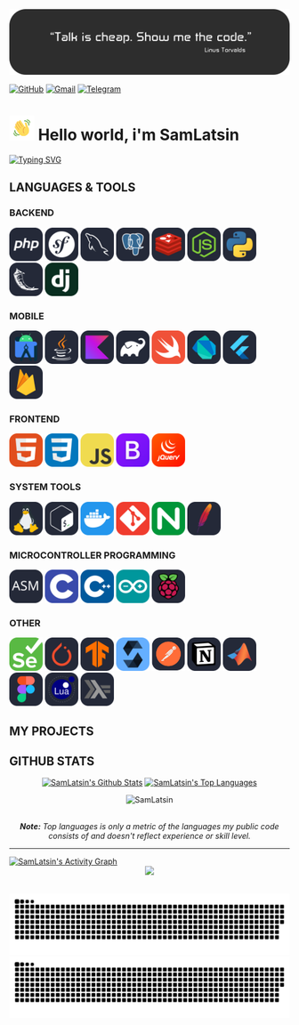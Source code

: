 
<img src="https://github.com/SamLatsin/SamLatsin/blob/main/header.png" />

[![GitHub](https://img.shields.io/badge/GitHub-%40SamLatsin-239a3b.svg)](https://github.com/SamLatsin)
[![Gmail](https://img.shields.io/badge/Gmail-sam.latsin@gmail.com-c71610.svg)](mailto:sam.latsin@gmail.com)
[![Telegram](https://img.shields.io/badge/Telegram-%40kukuruza32-229ED9.svg)](https://t.me/kukuruza32)

# <img draggable="false" src="gifs/wave.gif" alt="Hi" height="45" width="45"/> Hello world, i'm SamLatsin
[![Typing SVG](https://readme-typing-svg.demolab.com?font=Poppins&size=22&pause=1000&color=70A4FC&center=true&width=435&lines=Full+stack+app+developer;Always+learning+new+things;3%2B+years+of+coding+experience)](https://git.io/typing-svg)

## LANGUAGES & TOOLS

### BACKEND
<p align="left"> 
  <a href="https://www.php.net/" target="_blank"> <img src="https://github.com/SamLatsin/SamLatsin/blob/main/skills/PHP-Dark.svg" alt="php" width="60" height="60"/></a>  
  <a href="https://symfony.com/" target="_blank"> <img src="https://github.com/SamLatsin/SamLatsin/blob/main/skills/Symfony-Dark.svg" alt="symfony" width="60" height="60"/></a> 
  <a href="https://www.mysql.com/" target="_blank"> <img src="https://github.com/SamLatsin/SamLatsin/blob/main/skills/MySQL-Dark.svg" alt="mysql" width="60" height="60"/></a> 
  <a href="https://www.postgresql.org/" target="_blank"> <img src="https://github.com/SamLatsin/SamLatsin/blob/main/skills/PostgreSQL-Dark.svg" alt="postgesql" width="60" height="60"/></a> 
  <a href="https://redis.io/" target="_blank"> <img src="https://github.com/SamLatsin/SamLatsin/blob/main/skills/Redis-Dark.svg" alt="redis" width="60" height="60"/></a> 
  <a href="https://nodejs.org/en/" target="_blank"> <img src="https://github.com/SamLatsin/SamLatsin/blob/main/skills/NodeJS-Dark.svg" alt="nodejs" width="60" height="60"/></a> 
  <a href="https://www.python.org/" target="_blank"> <img src="https://github.com/SamLatsin/SamLatsin/blob/main/skills/Python-Dark.svg" alt="python" width="60" height="60"/></a> 
  <a href="https://flask.palletsprojects.com/en/2.2.x/" target="_blank"> <img src="https://github.com/SamLatsin/SamLatsin/blob/main/skills/Flask-Dark.svg" alt="flask" width="60" height="60"/></a> 
  <a href="https://www.djangoproject.com/" target="_blank"> <img src="https://github.com/SamLatsin/SamLatsin/blob/main/skills/Django.svg" alt="django" width="60" height="60"/></a> 
</p>

### MOBILE
<p align="left"> 
  <a href="https://developer.android.com" target="_blank"> <img src="https://github.com/SamLatsin/SamLatsin/blob/main/skills/AndroidStudio-Dark.svg" alt="android" width="60" height="60"/></a> 
  <a href="https://www.java.com/" target="_blank"> <img src="https://github.com/SamLatsin/SamLatsin/blob/main/skills/Java-Dark.svg" alt="java" width="60" height="60"/></a> 
  <a href="https://kotlinlang.org/" target="_blank"> <img src="https://github.com/SamLatsin/SamLatsin/blob/main/skills/Kotlin-Dark.svg" alt="kotlin" width="60" height="60"/></a> 
  <a href="https://gradle.org/" target="_blank"> <img src="https://github.com/SamLatsin/SamLatsin/blob/main/skills/Gradle-Dark.svg" alt="gradle" width="60" height="60"/></a> 
  <a href="https://www.apple.com/swift/" target="_blank"> <img src="https://github.com/SamLatsin/SamLatsin/blob/main/skills/Swift.svg" alt="swift" width="60" height="60"/></a> 
  <a href="https://dart.dev/" target="_blank"> <img src="https://github.com/SamLatsin/SamLatsin/blob/main/skills/Dart-Dark.svg" alt="dart" width="60" height="60"/></a> 
  <a href="https://flutter.dev/" target="_blank"> <img src="https://github.com/SamLatsin/SamLatsin/blob/main/skills/Flutter-Dark.svg" alt="flutter" width="60" height="60"/></a> 
  <a href="https://firebase.google.com/" target="_blank"> <img src="https://github.com/SamLatsin/SamLatsin/blob/main/skills/Firebase-Dark.svg" alt="firebase" width="60" height="60"/></a> 
</p>

### FRONTEND
<p align="left"> 
 <a href="https://www.w3.org/html/" target="_blank"> <img src="https://github.com/SamLatsin/SamLatsin/blob/main/skills/HTML.svg" alt="html" width="60" height="60"/></a> 
  <a href="https://www.w3schools.com/css/" target="_blank"> <img src="https://github.com/SamLatsin/SamLatsin/blob/main/skills/CSS.svg" alt="CSS" width="60" height="60"/></a> 
  <a href="https://www.w3schools.com/js/" target="_blank"> <img src="https://github.com/SamLatsin/SamLatsin/blob/main/skills/JavaScript.svg" alt="javascript" width="60" height="60"/></a> 
  <a href="https://getbootstrap.com/" target="_blank"> <img src="https://github.com/SamLatsin/SamLatsin/blob/main/skills/Bootstrap.svg" alt="bootstrap" width="60" height="60"/></a> 
  <a href="https://jquery.com/" target="_blank"> <img src="https://github.com/SamLatsin/SamLatsin/blob/main/skills/JQuery.svg" alt="jquery" width="60" height="60"/></a> 
</p>

### SYSTEM TOOLS
<p align="left"> 
  <a href="https://kernel.org/" target="_blank"> <img src="https://github.com/SamLatsin/SamLatsin/blob/main/skills/Linux-Dark.svg" alt="linux" width="60" height="60"/></a> 
  <a href="https://www.gnu.org/software/bash/" target="_blank"> <img src="https://github.com/SamLatsin/SamLatsin/blob/main/skills/Bash-Dark.svg" alt="bash" width="60" height="60"/></a> 
  <a href="https://www.docker.com/" target="_blank"> <img src="https://github.com/SamLatsin/SamLatsin/blob/main/skills/Docker.svg" alt="docker" width="60" height="60"/></a> 
  <a href="https://git-scm.com/" target="_blank"> <img src="https://github.com/SamLatsin/SamLatsin/blob/main/skills/Git.svg" alt="git" width="60" height="60"/></a> 
  <a href="https://nginx.org/en/" target="_blank"> <img src="https://github.com/SamLatsin/SamLatsin/blob/main/skills/Nginx.svg" alt="nginx" width="60" height="60"/></a> 
  <a href="https://httpd.apache.org/" target="_blank"> <img src="https://github.com/SamLatsin/SamLatsin/blob/main/skills/apache.svg" alt="apache" width="60" height="60"/></a> 
</p>

### MICROCONTROLLER PROGRAMMING
<p align="left"> 
  <a href="https://www.tutorialspoint.com/assembly_programming/assembly_introduction.htm" target="_blank"> <img src="https://github.com/SamLatsin/SamLatsin/blob/main/skills/asm.svg" alt="assembly" width="60" height="60"/></a> 
  <a href="https://www.cprogramming.com/" target="_blank"> <img src="https://github.com/SamLatsin/SamLatsin/blob/main/skills/C.svg" alt="C" width="60" height="60"/></a> 
  <a href="https://www.w3schools.com/cpp/" target="_blank"> <img src="https://github.com/SamLatsin/SamLatsin/blob/main/skills/CPP.svg" alt="C++" width="60" height="60"/></a> 
  <a href="https://www.arduino.cc/" target="_blank"> <img src="https://github.com/SamLatsin/SamLatsin/blob/main/skills/Arduino.svg" alt="arduino" width="60" height="60"/></a>
  <a href="https://www.raspberrypi.org/" target="_blank"> <img src="https://github.com/SamLatsin/SamLatsin/blob/main/skills/RaspberryPi-Dark.svg" alt="raspberrypi" width="60" height="60"/></a> 
</p>

### OTHER
<p align="left"> 
  <a href="https://www.selenium.dev/" target="_blank"> <img src="https://github.com/SamLatsin/SamLatsin/blob/main/skills/Selenium.svg" alt="selenium" width="60" height="60"/></a> 
  <a href="https://pytorch.org/" target="_blank"> <img src="https://github.com/SamLatsin/SamLatsin/blob/main/skills/PyTorch-Dark.svg" alt="pytorch" width="60" height="60"/></a> 
  <a href="https://www.tensorflow.org/" target="_blank"> <img src="https://github.com/SamLatsin/SamLatsin/blob/main/skills/TensorFlow-Dark.svg" alt="tensorflow" width="60" height="60"/></a> 
  <a href="https://docs.soliditylang.org/" target="_blank"> <img src="https://github.com/SamLatsin/SamLatsin/blob/main/skills/Solidity.svg" alt="solidity" width="60" height="60"/></a> 
  <a href="https://www.postman.com/" target="_blank"> <img src="https://github.com/SamLatsin/SamLatsin/blob/main/skills/postman-dark.svg" alt="postman" width="60" height="60"/></a>
  <a href="https://www.notion.so/" target="_blank"> <img src="https://github.com/SamLatsin/SamLatsin/blob/main/skills/notion.svg" alt="notion" width="60" height="60"/></a> 
  <a href="https://www.mathworks.com/products/matlab.html" target="_blank"> <img src="https://github.com/SamLatsin/SamLatsin/blob/main/skills/Matlab-Dark.svg" alt="matlab" width="60" height="60"/></a> 
  <a href="https://www.figma.com/" target="_blank"> <img src="https://github.com/SamLatsin/SamLatsin/blob/main/skills/Figma-Dark.svg" alt="figma" width="60" height="60"/></a> 
  <a href="https://www.lua.org/" target="_blank"> <img src="https://github.com/SamLatsin/SamLatsin/blob/main/skills/Lua-Dark.svg" alt="lua" width="60" height="60"/></a> 
  <a href="https://www.haskell.org/" target="_blank"> <img src="https://github.com/SamLatsin/SamLatsin/blob/main/skills/Haskell-Dark.svg" alt="haskell" width="60" height="60"/></a> 
</p>

## MY PROJECTS

## GITHUB STATS

<div>
  <div align="center">
    <a href="#"><img alt="SamLatsin's Github Stats" src="https://github-readme-stats.vercel.app/api?username=SamLatsin&show_icons=true&include_all_commits=true&count_private=true&theme=dark&hide_border=true&bg_color=0D1117&title_color=36BCF7&icon_color=36BCF7" height="180"/></a>
    <a href="#"><img alt="SamLatsin's Top Languages" src="https://github-readme-stats.vercel.app/api/top-langs/?username=SamLatsin&langs_count=10&layout=compact&theme=dark&hide_border=true&bg_color=0D1117&title_color=36BCF7&icon_color=36BCF7" height="180"/></a>
    <p align="center"> 
      <img src="https://komarev.com/ghpvc/?username=SamLatsin&label=Profile%20views&color=36BCF7&style=flat" alt="SamLatsin" />
    </p>
    <br/>
    <i><b>Note:</b> Top languages is only a metric of the languages my public code consists of and doesn't reflect experience or skill level.</i>
  </div>
  <hr/>
  <div>
    <a href="#"><img alt="SamLatsin's Activity Graph" src="https://activity-graph.herokuapp.com/graph?username=SamLatsin&custom_title=SamLatsin's%20Contribution%20Graph&bg_color=0D1117&color=36BCF7&line=FFFFFF&point=36BCF7&hide_border=true" /></a>
  <div> 
</div>
<div align="center">
  <img src="https://github-profile-trophy.vercel.app/?username=SamLatsin&column=6&theme=onedark" />
</div>
<br/>
  <div align="center">
    
  ![github contribution grid snake animation](https://raw.githubusercontent.com/SamLatsin/SamLatsin/output/github-contribution-grid-snake-sissa.svg#gh-dark-mode-only)
![github contribution grid snake animation](https://raw.githubusercontent.com/SamLatsin/SamLatsin/output/github-contribution-grid-snake-sissa-white.svg#gh-light-mode-only)
    
</div>

<!--
**SamLatsin/SamLatsin** is a ✨ _special_ ✨ repository because its `README.md` (this file) appears on your GitHub profile.

Here are some ideas to get you started:

- 🔭 I’m currently working on ...
- 🌱 I’m currently learning ...
- 👯 I’m looking to collaborate on ...
- 🤔 I’m looking for help with ...
- 💬 Ask me about ...
- 📫 How to reach me: ...
- 😄 Pronouns: ...
- ⚡ Fun fact: ...
-->
